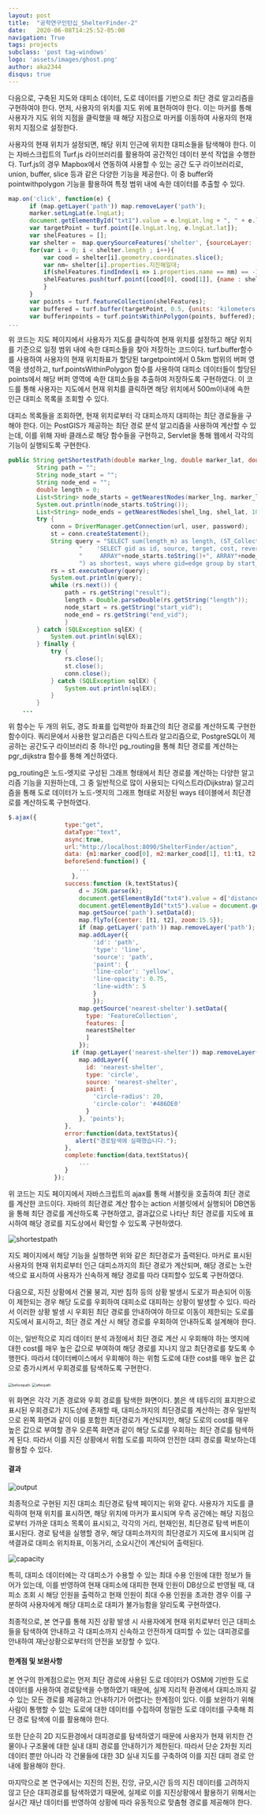 ```yaml
---
layout: post
title:  "공학연구인턴십_ShelterFinder-2"
date:   2020-06-08T14:25:52-05:00
navigation: True
tags: projects
subclass: 'post tag-windows'
logo: 'assets/images/ghost.png'
author: aka2344
disqus: true
---
```



다음으로, 구축된 지도와 대피소 데이터, 도로 데이터를 기반으로 최단 경로 알고리즘을 구현하여야 한다. 먼저, 사용자의 위치를 지도 위에 표현하여야 한다. 이는 마커를 통해 사용자가 지도 위의 지점을 클릭했을 때 해당 지점으로 마커를 이동하여 사용자의 현재 위치 지점으로 설정한다.

사용자의 현재 위치가 설정되면, 해당 위치 인근에 위치한 대피소들을 탐색해야 한다. 이는 자바스크립트의 Turf.js 라이브러리를 활용하여 공간적인 데이터 분석 작업을 수행한다. Turf.js의 경우 Mapbox에서 연동하여 사용할 수 있는 공간 도구 라이브러리로, union, buffer, slice 등과 같은 다양한 기능을 제공한다. 이 중 buffer와 pointwithpolygon 기능을 활용하여 특정 범위 내에 속한 데이터를 추출할 수 있다.

```javascript
map.on('click', function(e) {
	  if (map.getLayer('path')) map.removeLayer('path');
      marker.setLngLat(e.lngLat);
      document.getElementById("txt1").value = e.lngLat.lng + ", " + e.lngLat.lat;
      var targetPoint = turf.point([e.lngLat.lng, e.lngLat.lat]);
      var shelFeatures = [];
      var shelter =  map.querySourceFeatures('shelter', {sourceLayer: 'points'});
      for(var i = 0; i < shelter.length ; i++){
          var cood = shelter[i].geometry.coordinates.slice();
          var nm= shelter[i].properties.지진해일대;
          if(shelFeatures.findIndex(i => i.properties.name == nm) == -1){
          shelFeatures.push(turf.point([cood[0], cood[1]], {name : shelter[i].properties.지진해일대, No : shelter[i].properties.No, maxCap : shelter[i].properties.최대수용인}));
          }
      }
      var points = turf.featureCollection(shelFeatures);
      var buffered = turf.buffer(targetPoint, 0.5, {units: 'kilometers'});
      var bufferinpoints = turf.pointsWithinPolygon(points, buffered);
...
```

위 코드는 지도 페이지에서 사용자가 지도를 클릭하여 현재 위치를 설정하고 해당 위치를 기준으로 일정 범위 내에 속한 대피소들을 찾아 저장하는 코드이다. turf.buffer함수를 사용하여 사용자의 현재 위치좌표가 할당된 targetpoint에서 0.5km 범위의 버퍼 영역을 생성하고, turf.pointsWithinPolygon 함수를 사용하여 대피소 데이터들이 할당된 points에서 해당 버퍼 영역에 속한 대피소들을 추출하여 저장하도록 구현하였다. 이 코드를 통해 사용자는 지도에서 현재 위치를 클릭하면 해당 위치에서 500m이내에 속한 인근 대피소 목록을 조회할 수 있다.



대피소 목록들을 조회하면, 현재 위치로부터 각 대피소까지 대피하는 최단 경로들을 구해야 한다. 이는 PostGIS가 제공하는 최단 경로 분석 알고리즘을 사용하여 계산할 수 있는데, 이를 위해 자바 클래스로 해당 함수들을 구현하고, Servlet을 통해 웹에서 각각의 기능이 실행되도록 구현한다. 

```java
public String getShortestPath(double marker_lng, double marker_lat, double shel_lng, double shel_lat){
    	String path = "";
    	String node_start = "";
    	String node_end = "";
    	double length = 0;
    	List<String> node_starts = getNearestNodes(marker_lng, marker_lat, 100);
    	System.out.println(node_starts.toString());
    	List<String> node_ends = getNearestNodes(shel_lng, shel_lat, 100);
    	try {
            conn = DriverManager.getConnection(url, user, password);
            st = conn.createStatement();
            String query = "SELECT sum(length_m) as length, (ST_Collect(the_Geom)) as result, start_vid, end_vid FROM pgr_dijkstra(\r\n" + 
            		"    'SELECT gid as id, source, target, cost, reverse_cost FROM ways',\r\n" + 
            		"     ARRAY"+node_starts.toString()+", ARRAY"+node_ends.toString()+"\r\n" + 
            		") as shortest, ways where gid=edge group by start_vid, end_vid order by sum(ways.cost) limit 1;";
            rs = st.executeQuery(query);
            System.out.println(query);
            while (rs.next()) {
            	path = rs.getString("result");
            	length = Double.parseDouble(rs.getString("length"));
            	node_start = rs.getString("start_vid");
            	node_end = rs.getString("end_vid");
            	}              
        } catch (SQLException sqlEX) {
            System.out.println(sqlEX);
        } finally {
            try {
                rs.close();
                st.close();
                conn.close();
            } catch (SQLException sqlEX) {
                System.out.println(sqlEX);
            }
        }
    ...
```

위 함수는 두 개의 위도, 경도 좌표를 입력받아 좌표간의 최단 경로를 계산하도록 구현한 함수이다. 쿼리문에서 사용한 알고리즘은 다익스트라 알고리즘으로, PostgreSQL이 제공하는 공간도구 라이브러리 중 하나인 pg_routing을 통해 최단 경로를 계산하는 pgr_dijkstra 함수를 통해 계산하였다. 

pg_routing은 노드-엣지로 구성된 그래프 형태에서 최단 경로를 계산하는 다양한 알고리즘 기능을 지원하는데, 그 중 일반적으로 많이 사용되는 다익스트라(Dijkstra) 알고리즘을 통해 도로 데이터가 노드-엣지의 그래프 형태로 저장된 ways 테이블에서 최단경로를 계산하도록 구현하였다. 

```javascript
$.ajax({
  		        type:"get",
  		        dataType:"text",
  		        async:true,  
  		        url:"http://localhost:8090/ShelterFinder/action",
  		        data: {m1:marker_cood[0], m2:marker_cood[1], t1:t1, t2:t2},
  		        beforeSend:function() {
    		        ...
      		      },
  		        success:function (k,textStatus){     	
  		        	d = JSON.parse(k);
  		        	document.getElementById("txt4").value = d['distance'];
  		        	document.getElementById("txt5").value = document.getElementById("txt4").value/83;
  		        	map.getSource('path').setData(d);
  		        	map.flyTo({center: [t1, t2], zoom:15.5});
  		        	if (map.getLayer('path')) map.removeLayer('path');
  		  		    map.addLayer({
  		  		    	'id': 'path',
  		  		    	'type': 'line',
  		  		    	'source': 'path',
  		  		    	'paint': {
  		  		    	'line-color': 'yellow',
  		  		    	'line-opacity': 0.75,
  		  		    	'line-width': 5
  		  		    	}
  		  		    	});
  		  		    map.getSource('nearest-shelter').setData({
  		  		      type: 'FeatureCollection',
  		  		      features: [
  		  		      nearestShelter
  		  		      ]
  		  		    });
  		  		  if (map.getLayer('nearest-shelter')) map.removeLayer('nearest-shelter');
  		  		    map.addLayer({
  		  		      id: 'nearest-shelter',
  		  		      type: 'circle',
  		  		      source: 'nearest-shelter',
  		  		      paint: {
  		  		        'circle-radius': 20,
  		  		        'circle-color': '#486DE0'
  		  		      }
  		  		    }, 'points');
  		        },
  		        error:function(data,textStatus){
  		           alert("경로탐색에 실패했습니다.");
  		        },
  		        complete:function(data,textStatus){
                    ...
  		        }
  		     });
```

위 코드는 지도 페이지에서 자바스크립트의 ajax를 통해 서블릿을 호출하여 최단 경로를 계산한 코드이다. 자바의 최단경로 계산 함수는 action 서블릿에서 실행되어 DB연동을 통해 최단 경로를 계산하도록 구현하였고, 결과값으로 나타난 최단 경로를 지도에 표시하여 해당 경로를 지도상에서 확인할 수 있도록 구현하였다.

![shortestpath](../assets/shortestpath.PNG)

지도 페이지에서 해당 기능을 실행하면 위와 같은 최단경로가 출력된다. 마커로 표시된 사용자의 현재 위치로부터 인근 대피소까지의 최단 경로가 계산되며, 해당 경로는 노란색으로 표시하여 사용자가 신속하게 해당 경로를 따라 대피할수 있도록 구현하였다.



다음으로, 지진 상황에서 건물 붕괴, 지반 침하 등의 상황 발생시 도로가 파손되어 이동이 제한되는 경우 해당 도로를 우회하여 대피소로 대피하는 상황이 발생할 수 있다. 따라서 이러한 상황 발생 시 우회된 최단 경로를 안내하여야 하므로 이동이 제한되는 도로를 지도에서 표시하고, 최단 경로 계산 시 해당 경로를 우회하여 안내하도록 설계해야 한다. 

이는, 일반적으로 지리 데이터 분석 과정에서 최단 경로 계산 시 우회해야 하는 엣지에 대한 cost를 매우 높은 값으로 부여하여 해당 경로를 지나지 않고 최단경로를 찾도록 수행한다. 따라서 데이터베이스에서 우회해야 하는 위험 도로에 대한 cost를 매우 높은 값으로 증가시켜서 우회경로를 탐색하도록 구현한다.

<img src="../assets/beforepath.png" alt="beforepath" style="zoom:50%;" />          <img src="../assets/afterpath.png" alt="afterpath" style="zoom:50%;" />

위 화면은 각각 기존 경로와 우회 경로를 탐색한 화면이다. 붉은 색 테두리의 표지판으로 표시된 우회경로가 지도상에 존재할 때, 대피소까지의 최단경로를 계산하는 경우 일반적으로 왼쪽 화면과 같이 이를 포함한 최단경로가 계산되지만, 해당 도로의 cost를 매우 높은 값으로 부여할 경우 오른쪽 화면과 같이 해당 도로를 우회하는 최단 경로를 탐색하게 된다. 따라서 이를 지진 상황에서 위험 도로를 피하여 안전한 대피 경로를 확보하는데 활용할 수 있다.



#### 결과

![output](/assets/..output.png)

최종적으로 구현된 지진 대피소 최단경로 탐색 페이지는 위와 같다. 사용자가 지도를 클릭하여 현재 위치를 표시하면, 해당 위치에 마커가 표시되며 우측 공간에는 해당 지점으로부터 가까운 대피소 목록이 표시되고, 각각의 거리, 현재인원, 최단경로 탐색 버튼이 표시된다. 경로 탐색을 실행할 경우, 해당 대피소까지의 최단경로가 지도에 표시되며 검색결과로 대피소 위치좌표, 이동거리, 소요시간이 계산되어 출력된다.

![capacity](/assets/..capacity.png)

특히, 대피소 데이터에는 각 대피소가 수용할 수 있는 최대 수용 인원에 대한 정보가 들어가 있는데, 이를 반영하여 현재 대피소에 대피한 현재 인원이 DB상으로 반영될 때, 대피소 조회 시 해당 인원을 출력하고 현재 인원이 최대 수용 인원을 초과한 경우 이를 구분하여 사용자에게 해당 대피소로 대피가 불가능함을 알리도록 구현하였다.



최종적으로, 본 연구를 통해 지진 상황 발생 시 사용자에게 현재 위치로부터 인근 대피소들을 탐색하여 안내하고 각 대피소까지 신속하고 안전하게 대피할 수 있는 대피경로를 안내하여 재난상황으로부터의 안전을 보장할 수 있다.

 

#### 한계점 및 보완사항

본 연구의 한계점으로는 먼저 최단 경로에 사용된 도로 데이터가 OSM에 기반한 도로 데이터를 사용하여 경로탐색을 수행하였기 때문에, 실제 지리적 환경에서 대피소까지 갈 수 있는 모든 경로를 제공하고 안내하기가 어렵다는 한계점이 있다. 이를 보완하기 위해 사람이 통행할 수 있는 도로에 대한 데이터를  수집하여 정밀한 도로 데이터를 구축해 최단 경로 탐색에 이를 활용해야 한다.

또한 단순히 2D 지도환경에서 대피경로를 탐색하였기 때문에 사용자가 현재 위치한 건물이나 구조물에 대한 실내 대피 경로를 안내하기가 제한된다. 따라서 단순 2차원 지리 데이터 뿐만 아니라 각 건물들에 대한 3D 실내 지도를 구축하여 이를 지진 대피 경로 안내에 활용해야 한다.

마지막으로 본 연구에서는 지진의 진원, 진앙, 규모,시간 등의 지진 데이터를 고려하지 않고 단순 대피경로를 탐색하였기 때문에, 실제로 이를 지진상황에서 활용하기 위해서는 실시간 재난 데이터를 반영하여 상황에 따라 유동적으로 맞춤형 경로를 제공해야 한다.